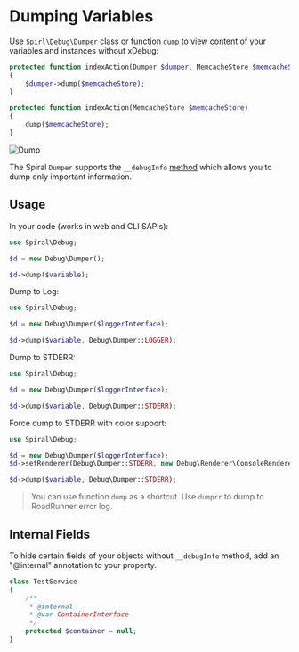 # Dumping Variables
Use `Spirl\Debug\Dumper` class or function `dump` to view content of your variables and instances without xDebug:

```php
protected function indexAction(Dumper $dumper, MemcacheStore $memcacheStore)
{
    $dumper->dump($memcacheStore);
}
```
```php
protected function indexAction(MemcacheStore $memcacheStore)
{
    dump($memcacheStore);
}
```

![Dump](https://raw.githubusercontent.com/spiral/guide/master/resources/dumps.png)

The Spiral `Dumper` supports the `__debugInfo` [method](http://php.net/manual/en/language.oop5.magic.php) which allows you to dump only important information. 

## Usage
In your code (works in web and CLI SAPIs):

```php
use Spiral\Debug;

$d = new Debug\Dumper();

$d->dump($variable);
```

Dump to Log:

```php
use Spiral\Debug;

$d = new Debug\Dumper($loggerInterface);

$d->dump($variable, Debug\Dumper::LOGGER);
```

Dump to STDERR:

```php
use Spiral\Debug;

$d = new Debug\Dumper($loggerInterface);

$d->dump($variable, Debug\Dumper::STDERR);
```

Force dump to STDERR with color support:

```php
use Spiral\Debug;

$d = new Debug\Dumper($loggerInterface);
$d->setRenderer(Debug\Dumper::STDERR, new Debug\Renderer\ConsoleRenderer());

$d->dump($variable, Debug\Dumper::STDERR);
```

> You can use function `dump` as a shortcut. Use `dumprr` to dump to RoadRunner error log.

## Internal Fields
To hide certain fields of your objects without `__debugInfo` method, add an "@internal" annotation to your property.

```php
class TestService
{
    /**
     * @internal
     * @var ContainerInterface
     */
    protected $container = null;
}
```
